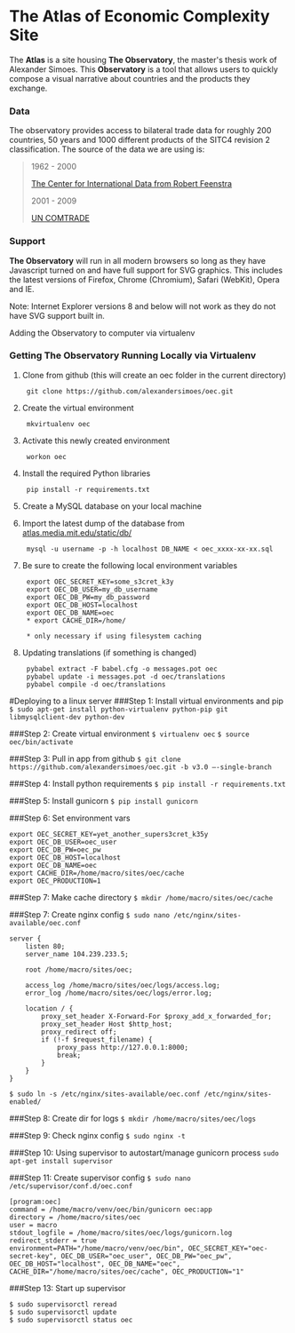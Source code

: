 # The Atlas of Economic Complexity Site

The **Atlas** is a site housing **The Observatory**, the master's thesis work
of Alexander Simoes. This **Observatory** is a tool that allows users to quickly
compose a visual narrative about countries and the products they exchange.


### Data

The observatory provides access to bilateral trade data for roughly 200 countries,
50 years and 1000 different products of the SITC4 revision 2 classification. The
source of the data we are using is:

> 1962 - 2000
>
> [The Center for International Data from Robert Feenstra](http://cid.econ.ucdavis.edu/)
>
> 2001 - 2009
>
> [UN COMTRADE](http://comtrade.un.org/)

### Support

**The Observatory** will run in all modern browsers so long as they have
Javascript turned on and have full support for SVG graphics. This includes 
the latest versions of Firefox, Chrome (Chromium), Safari (WebKit), Opera and IE.

Note: Internet Explorer versions 8 and below will not work as they do not have
SVG support built in.

Adding the Observatory to computer via virtualenv

### Getting The Observatory Running Locally via Virtualenv

1. Clone from github (this will create an oec folder in the current directory)

        git clone https://github.com/alexandersimoes/oec.git
2. Create the virtual environment

        mkvirtualenv oec
3. Activate this newly created environment

        workon oec
4. Install the required Python libraries

        pip install -r requirements.txt
5. Create a MySQL database on your local machine
6. Import the latest dump of the database from [atlas.media.mit.edu/static/db/](https://atlas.media.mit.edu/static/db/)

        mysql -u username -p -h localhost DB_NAME < oec_xxxx-xx-xx.sql
7. Be sure to create the following local environment variables

        export OEC_SECRET_KEY=some_s3cret_k3y
        export OEC_DB_USER=my_db_username
        export OEC_DB_PW=my_db_password
        export OEC_DB_HOST=localhost
        export OEC_DB_NAME=oec
        * export CACHE_DIR=/home/

        * only necessary if using filesystem caching
8. Updating translations (if something is changed)

        pybabel extract -F babel.cfg -o messages.pot oec
        pybabel update -i messages.pot -d oec/translations
        pybabel compile -d oec/translations


#Deploying to a linux server
###Step 1: Install virtual environments and pip
```$ sudo apt-get install python-virtualenv python-pip git libmysqlclient-dev python-dev```

###Step 2: Create virtual environment
```$ virtualenv oec```
```$ source oec/bin/activate```

###Step 3: Pull in app from github
```$ git clone https://github.com/alexandersimoes/oec.git -b v3.0 —-single-branch```

###Step 4: Install python requirements
```$ pip install -r requirements.txt```

###Step 5: Install gunicorn
```$ pip install gunicorn```

###Step 6: Set environment vars
```
export OEC_SECRET_KEY=yet_another_supers3cret_k35y
export OEC_DB_USER=oec_user
export OEC_DB_PW=oec_pw
export OEC_DB_HOST=localhost
export OEC_DB_NAME=oec
export CACHE_DIR=/home/macro/sites/oec/cache
export OEC_PRODUCTION=1
```

###Step 7: Make cache directory
```$ mkdir /home/macro/sites/oec/cache```

###Step 7: Create nginx config 
```$ sudo nano /etc/nginx/sites-available/oec.conf```

```
server {
    listen 80;
    server_name 104.239.233.5;
 
    root /home/macro/sites/oec;
 
    access_log /home/macro/sites/oec/logs/access.log;
    error_log /home/macro/sites/oec/logs/error.log;

    location / {
        proxy_set_header X-Forward-For $proxy_add_x_forwarded_for;
        proxy_set_header Host $http_host;
        proxy_redirect off;
        if (!-f $request_filename) {
            proxy_pass http://127.0.0.1:8000;
            break;
        }
    }
}
```
```$ sudo ln -s /etc/nginx/sites-available/oec.conf /etc/nginx/sites-enabled/```
 
###Step 8: Create dir for logs
```$ mkdir /home/macro/sites/oec/logs```

###Step 9: Check nginx config
```$ sudo nginx -t```

###Step 10: Using supervisor to autostart/manage gunicorn process
```sudo apt-get install supervisor```

###Step 11: Create supervisor config
```$ sudo nano /etc/supervisor/conf.d/oec.conf```

```
[program:oec]
command = /home/macro/venv/oec/bin/gunicorn oec:app
directory = /home/macro/sites/oec
user = macro
stdout_logfile = /home/macro/sites/oec/logs/gunicorn.log
redirect_stderr = true
environment=PATH="/home/macro/venv/oec/bin", OEC_SECRET_KEY="oec-secret-key", OEC_DB_USER="oec_user", OEC_DB_PW="oec_pw", OEC_DB_HOST="localhost", OEC_DB_NAME="oec", CACHE_DIR="/home/macro/sites/oec/cache", OEC_PRODUCTION="1"
```

###Step 13: Start up supervisor
```
$ sudo supervisorctl reread
$ sudo supervisorctl update
$ sudo supervisorctl status oec
```
